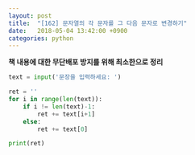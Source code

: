```yaml
---
layout: post
title:  "[162] 문자열의 각 문자를 그 다음 문자로 변경하기"
date:   2018-05-04 13:42:00 +0900
categories: python
---
```


**책 내용에 대한 무단배포 방지를 위해 최소한으로 정리**

```python
text = input('문장을 입력하세요: ')

ret = ''
for i in range(len(text)):
	if i != len(text)-1:
		ret += text[i+1]
	else:
		ret += text[0]

print(ret)
```
